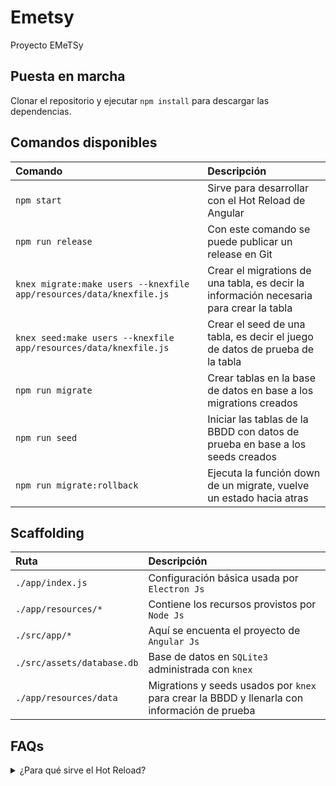 # Emetsy

Proyecto EMeTSy

## Puesta en marcha

Clonar el repositorio y ejecutar `npm install` para descargar las dependencias.

## Comandos disponibles

| Comando | Descripción |
| :--- | :--- |
| `npm start` | Sirve para desarrollar con el Hot Reload de Angular |
| `npm run release` | Con este comando se puede publicar un release en Git |
| `knex migrate:make users --knexfile app/resources/data/knexfile.js` | Crear el migrations de una tabla, es decir la información necesaria para crear la tabla |
| `knex seed:make users --knexfile app/resources/data/knexfile.js` | Crear el seed de una tabla, es decir el juego de datos de prueba de la tabla |
| `npm run migrate` | Crear tablas en la base de datos en base a los migrations creados |
| `npm run seed` | Iniciar las tablas de la BBDD con datos de prueba en base a los seeds creados |
| `npm run migrate:rollback` | Ejecuta la función down de un migrate, vuelve un estado hacia atras |

## Scaffolding

| Ruta | Descripción |
| :--- | :--- |
| `./app/index.js` | Configuración básica usada por `Electron Js` |
| `./app/resources/*` | Contiene los recursos provistos por `Node Js` |
| `./src/app/*` | Aquí se encuenta el proyecto de `Angular Js` |
| `./src/assets/database.db` | Base de datos en `SQLite3` administrada con `knex` |
| `./app/resources/data` | Migrations y seeds usados por `knex` para crear la BBDD y llenarla con información de prueba |

## FAQs

<details><summary>¿Para qué sirve el Hot Reload?</summary>
  <p>
    Cuando se hace un cambio en Angular y el Hot Reload esta activo los cambios se reflejarán en el navegador de forma automática.
    <br>
    Si los cambios se hacen en Node Js, será necesario volver a buildear. 
  </p>
</details>

